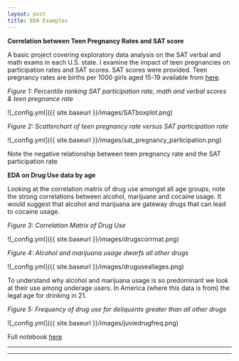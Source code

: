 ```yaml
---
layout: post
title: EDA Examples
---
```


**Correlation between Teen Pregnancy Rates and SAT score**

A basic project covering exploratory data analysis on the SAT verbal and math exams in each U.S. state. I examine the impact of teen pregnancies on participation rates and SAT scores. SAT scores were provided. Teen pregnancy rates are births per 1000 girls aged 15-19 available from [here](https://thenationalcampaign.org/data/compare/1701).

*Figure 1: Percentile ranking SAT participation rate, math and verbal scores & teen pregnance rate*

![_config.yml]({{ site.baseurl }}/images/SATboxplot.png)

*Figure 2: Scatterchart of teen pregnancy rate versus SAT participation rate*

![_config.yml]({{ site.baseurl }}/images/sat_pregnancy_participation.png)

Note the negative relationship between teen pregnancy rate and the SAT participation rate

**EDA on Drug Use data by age**

Looking at the correlation matrix of drug use amongst all age groups, note the strong correlations between alcohol, marijuane and cocaine usage. It would suggest that alcohol and marijuana are gateway drugs that can lead to cocaine usage.

*Figure 3: Correlation Matrix of Drug Use*

![_config.yml]({{ site.baseurl }}/images/drugscorrmat.png)

*Figure 4: Alcohol and marijuana usage dwarfs all other drugs*

![_config.yml]({{ site.baseurl }}/images/druguseallages.png)

To understand why alcohol and marijuana usage is so predominant we look at their use among underage users. In America (where this data is from) the legal age for drinking in 21.

*Figure 5: Frequency of drug use for deliquents greater than all other drugs*

![_config.yml]({{ site.baseurl }}/images/juviedrugfreq.png)

Full notebook [here](https://github.com/factorwonk/Portfolio/blob/master/SAT.ipynb)

----
****
